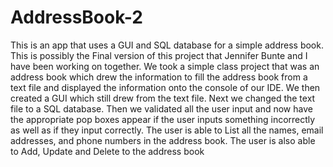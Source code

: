# AddressBook-2
This is an app that uses a GUI and SQL database for a simple address book.
This is possibly the Final version of this project that Jennifer Bunte and I have been working on together.
We took a simple class project that was an address book which drew the information to fill the address book
from a text file and displayed the information onto the console of our IDE.
We then created a GUI which still drew from the text file.
Next we changed the text file to a SQL database.
Then we validated all the user input and now have the appropriate pop boxes appear if the user inputs something 
incorrectly as well as if they input correctly.
The user is able to List all the names, email addresses, and phone numbers in the address book.
The user is also able to Add, Update and Delete to the address book
